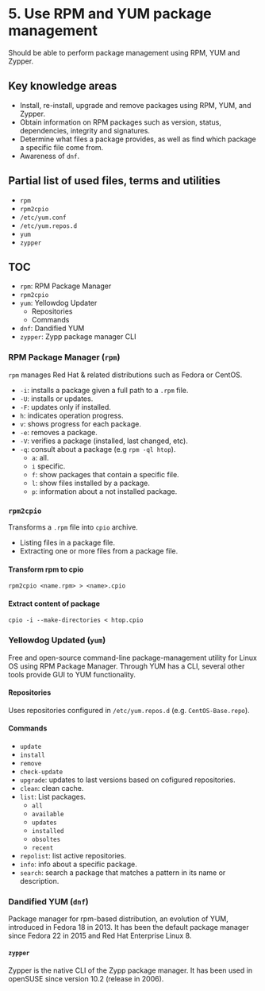 # 5. Use RPM and YUM package management

Should be able to perform package management using RPM, YUM and Zypper.

## Key knowledge areas

* Install, re-install, upgrade and remove packages using RPM, YUM, and Zypper.
* Obtain information on RPM packages such as version, status, dependencies, integrity and signatures.
* Determine what files a package provides, as well as find which package a specific file come from.
* Awareness of `dnf`.

## Partial list of used files, terms and utilities

* `rpm`
* `rpm2cpio`
* `/etc/yum.conf`
* `/etc/yum.repos.d`
* `yum`
* `zypper`

## TOC

* `rpm`: RPM Package Manager
* `rpm2cpio`
* `yum`: Yellowdog Updater
    * Repositories
    * Commands
* `dnf`: Dandified YUM
* `zypper`: Zypp package manager CLI

### RPM Package Manager (`rpm`)

`rpm` manages Red Hat & related distributions such as Fedora or CentOS.

* `-i`: installs a package given a full path to a `.rpm` file.
* `-U`: installs or updates.
* `-F`: updates only if installed.
* `h`: indicates operation progress.
* `v`: shows progress for each package.
* `-e`: removes a package.
* `-V`: verifies a package (installed, last changed, etc).
* `-q`: consult about a package (e.g `rpm -ql htop`).
  * `a`: all.
  * `i` specific.
  * `f`: show packages that contain a specific file.
  * `l`: show files installed by a package.
  * `p`: information about a not installed package.

### `rpm2cpio`

Transforms a `.rpm` file into `cpio` archive.

* Listing files in a package file.
* Extracting one or more files from a package file.

#### Transform rpm to cpio

```
rpm2cpio <name.rpm> > <name>.cpio
```

#### Extract content of package

```
cpio -i --make-directories < htop.cpio
```

### Yellowdog Updated (`yum`)

Free and open-source command-line package-management utility for Linux OS using RPM Package Manager. Through YUM has a CLI, several other tools provide GUI to YUM functionality.

#### Repositories

Uses repositories configured in `/etc/yum.repos.d` (e.g. `CentOS-Base.repo`).

#### Commands

* `update`
* `install`
* `remove`
* `check-update`
* `upgrade`: updates to last versions based on cofigured repositories.
* `clean`: clean cache.
* `list`: List packages.
  * `all`
  * `available`
  * `updates`
  * `installed`
  * `obsoltes`
  * `recent`
* `repolist`: list active repositories.
* `info`: info about a specific package.
* `search`: search a package that matches a pattern in its name or description.

### Dandified YUM (`dnf`)

Package manager for rpm-based distribution, an evolution of YUM, introduced in Fedora 18 in 2013. It has been the default package manager since Fedora 22 in 2015 and Red Hat Enterprise Linux 8.

#### `zypper`

Zypper is the native CLI of the Zypp package manager. It has been used in openSUSE since version 10.2 (release in 2006).

